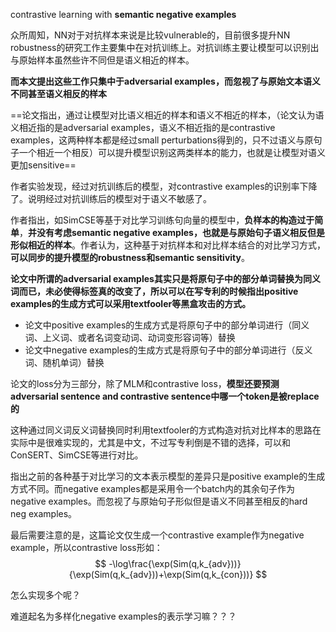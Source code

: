 contrastive learning with **semantic negative examples**

众所周知，NN对于对抗样本来说是比较vulnerable的，目前很多提升NN robustness的研究工作主要集中在对抗训练上。对抗训练主要让模型可以识别出与原始样本虽然些许不同但是语义相近的样本。

**而本文提出这些工作只集中于adversarial examples，而忽视了与原始文本语义不同甚至语义相反的样本**

==论文指出，通过让模型对比语义相近的样本和语义不相近的样本，（论文认为语义相近指的是adversarial examples，语义不相近指的是contrastive examples，这两种样本都是经过small perturbations得到的，只不过语义与原句子一个相近一个相反）可以提升模型识别这两类样本的能力，也就是让模型对语义更加sensitive==



作者实验发现，经过对抗训练后的模型，对contrastive examples的识别率下降了。说明经过对抗训练后的模型对于语义不敏感了。



作者指出，如SimCSE等基于对比学习训练句向量的模型中，**负样本的构造过于简单**，**并没有考虑semantic negative examples，也就是与原始句子语义相反但是形似相近的样本**。作者认为，这种基于对抗样本和对比样本结合的对比学习方式，**可以同步的提升模型的robustness和semantic sensitivity**。



**论文中所谓的adversarial examples其实只是将原句子中的部分单词替换为同义词而已，未必使得标签真的改变了，所以可以在写专利的时候指出positive examples的生成方式可以采用textfooler等黑盒攻击的方式。**



- 论文中positive examples的生成方式是将原句子中的部分单词进行（同义词、上义词、或者名词变动词、动词变形容词等）替换
- 论文中negative examples的生成方式是将原句子中的部分单词进行（反义词、随机单词）替换



论文的loss分为三部分，除了MLM和contrastive loss，**模型还要预测adversarial sentence and contrastive sentence中哪一个token是被replace的**

这种通过同义词反义词替换同时利用textfooler的方式构造对抗对比样本的思路在实际中是很难实现的，尤其是中文，不过写专利倒是不错的选择，可以和ConSERT、SimCSE等进行对比。

指出之前的各种基于对比学习的文本表示模型的差异只是positive example的生成方式不同。而negative examples都是采用令一个batch内的其余句子作为negative examples。而忽视了与原始句子形似但是语义不同甚至相反的hard neg examples。



最后需要注意的是，这篇论文仅生成一个contrastive example作为negative example，所以contrastive loss形如：
$$
-\log\frac{\exp(Sim(q,k_{adv}))}{\exp(Sim(q,k_{adv}))+\exp(Sim(q,k_{con}))}
$$


怎么实现多个呢？

难道起名为多样化negative examples的表示学习嘛？？？